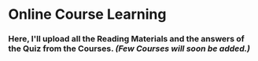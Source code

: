# **Online Course Learning**

### Here, I'll upload all the Reading Materials and the answers of the Quiz from the Courses. *(Few Courses will soon be added.)*
